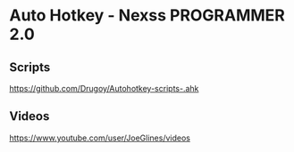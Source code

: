 # Auto Hotkey - Nexss PROGRAMMER 2.0

## Scripts

https://github.com/Drugoy/Autohotkey-scripts-.ahk

## Videos

https://www.youtube.com/user/JoeGlines/videos
